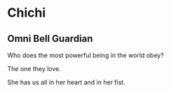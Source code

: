 # Chichi

## Omni Bell Guardian

Who does the most powerful being in the world obey? 

The one they love. 

She has us all in her heart and in her fist. 